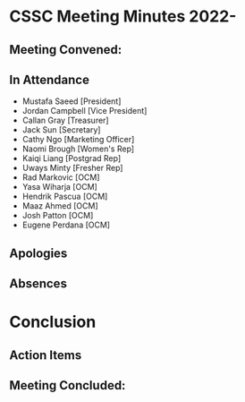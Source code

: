 # CSSC Meeting Minutes 2022-

## Meeting Convened: 

## In Attendance
- Mustafa Saeed [President]
- Jordan Campbell [Vice President]
- Callan Gray [Treasurer]
- Jack Sun [Secretary]
- Cathy Ngo [Marketing Officer]
- Naomi Brough [Women's Rep]
- Kaiqi Liang [Postgrad Rep]
- Uways Minty [Fresher Rep]
- Rad Markovic [OCM]
- Yasa Wiharja [OCM]
- Hendrik Pascua [OCM]
- Maaz Ahmed [OCM]
- Josh Patton [OCM]
- Eugene Perdana [OCM]

## Apologies

## Absences

# Conclusion

## Action Items

## Meeting Concluded: